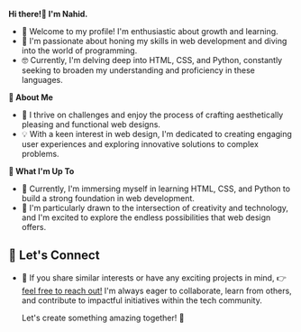 <b> Hi there!👋 I'm Nahid.</b>
<ul>
  <li>🌱 Welcome to my profile! I'm enthusiastic about growth and learning.</li>
  <li>🤖 I'm passionate about honing my skills in web development and diving into the world of programming.</li>
  <li>🤓 Currently, I'm delving deep into HTML, CSS, and Python, constantly seeking to broaden my understanding and proficiency in these languages.</li>
</ul>

<b>🌈 About Me</b>
<ul>
  <li>🎨 I thrive on challenges and enjoy the process of crafting aesthetically pleasing and functional web designs. </li>
  <li>💡 With a keen interest in web design, I'm dedicated to creating engaging user experiences and exploring innovative solutions to complex problems. </li>
</ul>

<b>🎯 What I'm Up To</b>
<ul>
  <li>🌱 Currently, I'm immersing myself in learning HTML, CSS, and Python to build a strong foundation in web development.</li>
  <li>🤖 I'm particularly drawn to the intersection of creativity and technology, and I'm excited to explore the endless possibilities that web design offers.</li>
</ul>

<h2>🤝 Let's Connect</h2>
<ul>
  <li>🌟 If you share similar interests or have any exciting projects in mind, 👉<a href="https://www.facebook.com/fahimbinimam">feel free to reach out!</a> I'm always eager to collaborate, learn from others, and contribute to impactful initiatives within the tech community.<p>Let's create something amazing together! 🚀</p> </li>
</ul>


<!---
Nahidworld/Nahidworld is a ✨ special ✨ repository because its `README.md` (this file) appears on your GitHub profile.
You can click the Preview link to take a look at your changes.
--->
